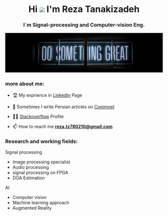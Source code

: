 <h1 align="center">Hi <img src="https://raw.githubusercontent.com/iampavangandhi/iampavangandhi/master/gifs/Hi.gif" width="30px"> I'm Reza Tanakizadeh</h1>
<h3 align="center">I`m Signal-processing and Computer-vision Eng.</h3>

<!-- <p align="left"> <img src="https://komarev.com/ghpvc/?username=mertz1999&label=Profile%20views&color=0e75b6&style=flat" alt="chandrikadeb7" /> </p> -->
![Banner](1.jpg)

### more about me:
- 🏆 My exprience in [LinkedIn](https://www.linkedin.com/in/rezatz/) Page

- 📝 Sometimes I write Persian articles on [Commnet](http://mr-comment.ir/)

- 👨‍🎓 [Stackoverflow](https://stackoverflow.com/users/17739641/reza-tanakizadeh) Profile

- 📫 How to reach me **reza.tz780210@gmail.com**


### Research and working fields:

Signal processing 
+ Image processing specialist
+ Audio processing
+ signal processing on FPGA
+ DOA Estimation

AI
+ Computer vision
+ Machine learning approach
+ Augmented Reality
